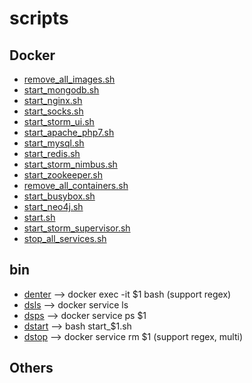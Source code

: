 # scripts

## Docker
  - [remove_all_images.sh](docker/remove_all_images.sh)
  - [start_mongodb.sh](docker/start_mongodb.sh)
  - [start_nginx.sh](docker/start_nginx.sh)
  - [start_socks.sh](docker/start_socks.sh)
  - [start_storm_ui.sh](docker/start_storm_ui.sh)
  - [start_apache_php7.sh](docker/start_apache_php7.sh)
  - [start_mysql.sh](docker/start_mysql.sh)
  - [start_redis.sh](docker/start_redis.sh)
  - [start_storm_nimbus.sh](docker/start_storm_nimbus.sh)
  - [start_zookeeper.sh](docker/start_zookeeper.sh)
  - [remove_all_containers.sh](docker/remove_all_containers.sh)
  - [start_busybox.sh](docker/start_busybox.sh)
  - [start_neo4j.sh](docker/start_neo4j.sh)
  - [start.sh](docker/start.sh)
  - [start_storm_supervisor.sh](docker/start_storm_supervisor.sh)
  - [stop_all_services.sh](docker/stop_all_services.sh)

## bin
  - [denter](bin/denter) --> docker exec -it $1 bash (support regex)
  - [dsls](bin/dsls)   --> docker service ls
  - [dsps](bin/dsps)   --> docker service ps $1
  - [dstart](bin/dstart) --> bash start_$1.sh
  - [dstop](bin/dstop)  --> docker service rm $1 (support regex, multi)

## Others
